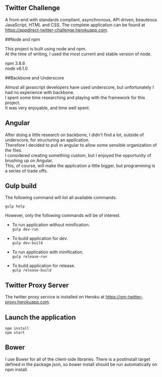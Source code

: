 ## Twitter Challenge

A front-end with standards compliant, asynchronous, API driven, beauteous JavaScript, HTML and CSS.
The complete application can be found at https://appdirect-twitter-challenge.herokuapp.com.

##Node and npm

This project is built using node and npm.  
At the time of writing, I used the most current and stable version of node.

npm 3.8.6  
node v6.1.0

##Backbone and Underscore

Almost all javascript developers have used underscore, but unfortunately I had no experience with backbone.  
I spent some time researching and playing with the framework for this project.   
It was very enjoyable, and time well spent.

## Angular

After doing a little research on backbone, I didn't find a lot, outside of underscore, for structuring an application.  
Therefore I decided to pull in angular to allow some sensible organization of the files.  
I considered creating something custom, but I enjoyed the opportunity of brushing up on Angular.  
This, of course, will make the application a little bigger, but programming is a series of trade offs.  

## Gulp build

The following command will list all available commands.  

```gulp help```  

However, only the following commands will be of interest.

- To run application without minification.  
```gulp dev-run```  


- To build application for dev.  
```gulp dev-build```  


- To run application with minification.  
```gulp release-run```  


- To build application for release.  
```gulp release-build```  


## Twitter Proxy Server

The twitter proxy service is installed on Heroku at https://gm-twitter-proxy.herokuapp.com.

## Launch the application

```npm install```  
```npm start```  

## Bower

I use Bower for all of the client-side libraries. There is a postinstall target 
defined in the package.json, so bower install should be run automatically on npm install.